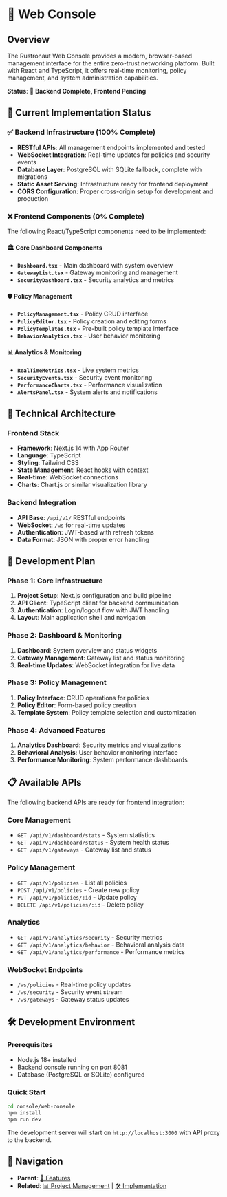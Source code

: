 # 🎨 Web Console

## Overview

The Rustronaut Web Console provides a modern, browser-based management interface for the entire zero-trust networking platform. Built with React and TypeScript, it offers real-time monitoring, policy management, and system administration capabilities.

**Status**: 🚧 **Backend Complete, Frontend Pending**

## 🔧 Current Implementation Status

### ✅ Backend Infrastructure (100% Complete)
- **RESTful APIs**: All management endpoints implemented and tested
- **WebSocket Integration**: Real-time updates for policies and security events
- **Database Layer**: PostgreSQL with SQLite fallback, complete with migrations
- **Static Asset Serving**: Infrastructure ready for frontend deployment
- **CORS Configuration**: Proper cross-origin setup for development and production

### ❌ Frontend Components (0% Complete)
The following React/TypeScript components need to be implemented:

#### 🏛️ Core Dashboard Components
- **`Dashboard.tsx`** - Main dashboard with system overview
- **`GatewayList.tsx`** - Gateway monitoring and management
- **`SecurityDashboard.tsx`** - Security analytics and metrics

#### 🛡️ Policy Management
- **`PolicyManagement.tsx`** - Policy CRUD interface
- **`PolicyEditor.tsx`** - Policy creation and editing forms
- **`PolicyTemplates.tsx`** - Pre-built policy template interface
- **`BehaviorAnalytics.tsx`** - User behavior monitoring

#### 📊 Analytics & Monitoring
- **`RealTimeMetrics.tsx`** - Live system metrics
- **`SecurityEvents.tsx`** - Security event monitoring
- **`PerformanceCharts.tsx`** - Performance visualization
- **`AlertsPanel.tsx`** - System alerts and notifications

## 🎯 Technical Architecture

### Frontend Stack
- **Framework**: Next.js 14 with App Router
- **Language**: TypeScript
- **Styling**: Tailwind CSS
- **State Management**: React hooks with context
- **Real-time**: WebSocket connections
- **Charts**: Chart.js or similar visualization library

### Backend Integration
- **API Base**: `/api/v1/` RESTful endpoints
- **WebSocket**: `/ws` for real-time updates
- **Authentication**: JWT-based with refresh tokens
- **Data Format**: JSON with proper error handling

## 🚀 Development Plan

### Phase 1: Core Infrastructure
1. **Project Setup**: Next.js configuration and build pipeline
2. **API Client**: TypeScript client for backend communication
3. **Authentication**: Login/logout flow with JWT handling
4. **Layout**: Main application shell and navigation

### Phase 2: Dashboard & Monitoring
1. **Dashboard**: System overview and status widgets
2. **Gateway Management**: Gateway list and status monitoring
3. **Real-time Updates**: WebSocket integration for live data

### Phase 3: Policy Management
1. **Policy Interface**: CRUD operations for policies
2. **Policy Editor**: Form-based policy creation
3. **Template System**: Policy template selection and customization

### Phase 4: Advanced Features
1. **Analytics Dashboard**: Security metrics and visualizations
2. **Behavioral Analysis**: User behavior monitoring interface
3. **Performance Monitoring**: System performance dashboards

## 📋 Available APIs

The following backend APIs are ready for frontend integration:

### Core Management
- `GET /api/v1/dashboard/stats` - System statistics
- `GET /api/v1/dashboard/status` - System health status
- `GET /api/v1/gateways` - Gateway list and status

### Policy Management
- `GET /api/v1/policies` - List all policies
- `POST /api/v1/policies` - Create new policy
- `PUT /api/v1/policies/:id` - Update policy
- `DELETE /api/v1/policies/:id` - Delete policy

### Analytics
- `GET /api/v1/analytics/security` - Security metrics
- `GET /api/v1/analytics/behavior` - Behavioral analysis data
- `GET /api/v1/analytics/performance` - Performance metrics

### WebSocket Endpoints
- `/ws/policies` - Real-time policy updates
- `/ws/security` - Security event stream
- `/ws/gateways` - Gateway status updates

## 🛠️ Development Environment

### Prerequisites
- Node.js 18+ installed
- Backend console running on port 8081
- Database (PostgreSQL or SQLite) configured

### Quick Start
```bash
cd console/web-console
npm install
npm run dev
```

The development server will start on `http://localhost:3000` with API proxy to the backend.

## 🧭 Navigation

- **Parent**: [🎯 Features](../README.md)
- **Related**: [📊 Project Management](../../project-management/README.md) | [🛠️ Implementation](../../implementation/README.md)
